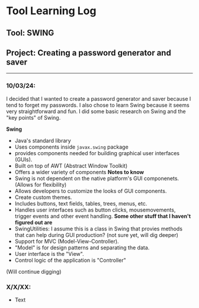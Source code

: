 # Tool Learning Log

## Tool: **SWING**

## Project: **Creating a password generator and saver**

---

### 10/03/24:
I decided that I wanted to create a password generator and saver because I tend to forget my passwords. I also chose to learn Swing because it seems very straightforward and fun. I did some basic research on Swing and the "key points" of Swing.

**Swing**
- Java's standard library
- Uses components inside `javax.swing` package
- provides components needed for building graphical user interfaces (GUIs).
- Built on top of AWT (Abstract Window Toolkit)
- Offers a wider variety of components
**Notes to know**
- Swing is not dependent on the native platform's GUI componenets. (Allows for flexibility)
- Allows developers to customize the looks of GUI components.
- Create custom themes.
- Includes buttons, text fields, tables, trees, menus, etc.
- Handles user interfaces such as button clicks, mousemovements, trigger events and other event handling.
**Some other stuff that I haven't figured out are**
- SwingUtilities: I assume this is a class in Swing that provies methods that can help during GUI production? (not sure yet, will dig deeper)
- Support for MVC (Model-View-Controller).
- "Model" is for design patterns and separating the data.
- User interface is the "View".
- Control logic of the application is "Controller"

(Will continue digging)


### X/X/XX:
* Text


<!--
### Example of a Simple Swing Application:
a basic example that creates a simple GUI with a button and a label using Swing:

```java
import javax.swing.JButton;
import javax.swing.JFrame;
import javax.swing.JLabel;
import javax.swing.JPanel;

public class SimpleSwingApp {
    public static void main(String[] args) {
        // Create a frame
        JFrame frame = new JFrame("Simple Swing Application");
        frame.setDefaultCloseOperation(JFrame.EXIT_ON_CLOSE);
        frame.setSize(300, 200);

        // Create a panel
        JPanel panel = new JPanel();

        // Create a label
        JLabel label = new JLabel("Hello, Swing!");

        // Create a button
        JButton button = new JButton("Click Me");
        button.addActionListener(e -> label.setText("Button Clicked!"));

        // Add components to the panel
        panel.add(label);
        panel.add(button);

        // Add panel to the frame
        frame.add(panel);

        // Set the frame visible
        frame.setVisible(true);
    }
}
```
-->
